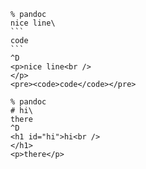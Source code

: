 ````
% pandoc
nice line\
```
code
```
^D
<p>nice line<br />
</p>
<pre><code>code</code></pre>
````

```
% pandoc
# hi\
there
^D
<h1 id="hi">hi<br />
</h1>
<p>there</p>
```
